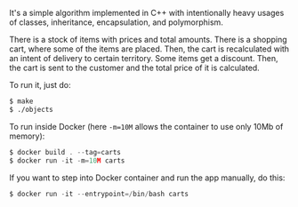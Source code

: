 It's a simple algorithm implemented in C++ with intentionally heavy
usages of classes, inheritance, encapsulation, and polymorphism.

There is a stock of items with prices and total amounts. There is a shopping
cart, where some of the items are placed. Then, the cart is recalculated
with an intent of delivery to certain territory. Some items get a discount.
Then, the cart is sent to the customer and the total price of it is calculated.

To run it, just do:

```asm
$ make
$ ./objects
```

To run inside Docker (here `-m=10M` allows the container to use only 10Mb of memory):

```asm
$ docker build . --tag=carts
$ docker run -it -m=10M carts
```

If you want to step into Docker container and run the app manually, do this:

```asm
$ docker run -it --entrypoint=/bin/bash carts
```

